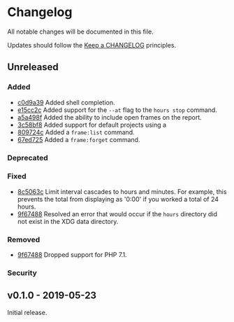 # Changelog

All notable changes will be documented in this file.

Updates should follow the [Keep a CHANGELOG](http://keepachangelog.com/) principles.

## Unreleased

### Added

- [c0d9a39](https://github.com/matt-allan/hours/commit/c0d9a399e3fb831799e3545c779b2a94962dd610) Added shell completion.
- [e15cc2c](https://github.com/matt-allan/hours/commit/e15cc2c613fa0c2195057bde9a4d49027db2c853) Added support for the `--at` flag to the  `hours stop` command.
- [a5a498f](https://github.com/matt-allan/hours/commit/a5a498fe6e4eda3e5132e5ee4a905f892b5c3dc6) Added the ability to include open frames on the report.
- [3c58bf8](https://github.com/matt-allan/hours/commit/3c58bf8ec7feca3a6ea147fa4b44a59309e10895) Added support for default projects using a 
- [809724c](https://github.com/matt-allan/hours/commit/809724c07ff74329d39fa7ae0643833e279d5640) Added a `frame:list` command.
- [67ed725](https://github.com/matt-allan/hours/commit/67ed7257787a54940f566106aca3a18aa50541c8) Added a `frame:forget` command.

### Deprecated

### Fixed

- [8c5063c](https://github.com/matt-allan/hours/commit/8c5063c64f2240c65a7a0d93115e6d75956de50c) Limit interval cascades to hours and minutes. For example, this prevents the total from displaying as '0:00' if you worked a total of 24 hours.
- [9f67488](https://github.com/matt-allan/hours/commit/9f674885ac237b304ec11b410dc14fe0a094aa7f) Resolved an error that would occur if the `hours` directory did not exist in the XDG data directory.

### Removed

- [9f67488](https://github.com/matt-allan/hours/commit/9f674885ac237b304ec11b410dc14fe0a094aa7f) Dropped support for PHP 7.1.

### Security

## v0.1.0 - 2019-05-23

Initial release.
